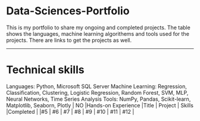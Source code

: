# Data-Sciences-Portfolio
This is my portfolio to share my ongoing and completed projects.  The table shows the languages, machine learning algorithems and tools used for the projects.
There are links to get the projects as well.
______________________________________________________________________

# Technical skills
Languages: Python, Microsoft SQL Server
Machine Learning: Regression, Classification, Clustering, Logistic Regression, Random Forest, SVM, MLP, Neural Networks, Time Series Analysis
Tools: NumPy, Pandas, Scikit-learn, Matplotlib, Seaborn, Plotly
| NO |Hands-on Experience |Title | Project | Skills |Completed |
|#5 | #6 | #7 | #8 | #9 | #10 | #11 | #12 |




